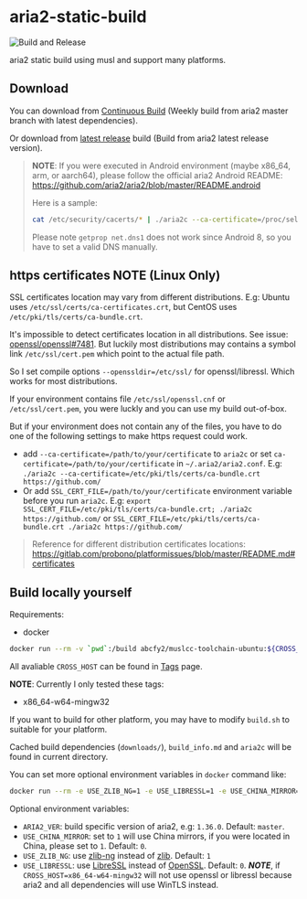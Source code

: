 # aria2-static-build

![Build and Release](https://github.com/rzhy1/aria2-static-build/actions/workflows/build_and_release.yml/badge.svg)

aria2 static build using musl and support many platforms.

## Download

You can download from [Continuous Build](https://github.com/rzhy1/aria2-static-build/releases/tag/continuous) (Weekly build from aria2 master branch with latest dependencies).

Or download from [latest release](https://github.com/rzhy1/aria2-static-build/releases/latest) build (Build from aria2 latest release version).

> **NOTE**: If you were executed in Android environment (maybe x86_64, arm, or aarch64), please follow the official aria2 Android README: https://github.com/aria2/aria2/blob/master/README.android
>
> Here is a sample:
>
> ```sh
> cat /etc/security/cacerts/* | ./aria2c --ca-certificate=/proc/self/fd/0 --async-dns-server=1.1.1.1 https://github.com/
> ```
>
> Please note `getprop net.dns1` does not work since Android 8, so you have to set a valid DNS manually.

## https certificates NOTE (Linux Only)

SSL certificates location may vary from different distributions. E.g: Ubuntu uses `/etc/ssl/certs/ca-certificates.crt`, but CentOS uses `/etc/pki/tls/certs/ca-bundle.crt`.

It's impossible to detect certificates location in all distributions. See issue: [openssl/openssl#7481](https://github.com/openssl/openssl/issues/7481). But luckily most distributions may contains a symbol link `/etc/ssl/cert.pem` which point to the actual file path.

So I set compile options `--openssldir=/etc/ssl/` for openssl/libressl. Which works for most distributions.

If your environment contains file `/etc/ssl/openssl.cnf` or `/etc/ssl/cert.pem`, you were luckly and you can use my build out-of-box.

But if your environment does not contain any of the files, you have to do one of the following settings to make https request could work.

- add `--ca-certificate=/path/to/your/certificate` to `aria2c` or set `ca-certificate=/path/to/your/certificate` in `~/.aria2/aria2.conf`. E.g: `./aria2c --ca-certificate=/etc/pki/tls/certs/ca-bundle.crt https://github.com/`
- Or add `SSL_CERT_FILE=/path/to/your/certificate` environment variable before you run `aria2c`. E.g: `export SSL_CERT_FILE=/etc/pki/tls/certs/ca-bundle.crt; ./aria2c https://github.com/` or `SSL_CERT_FILE=/etc/pki/tls/certs/ca-bundle.crt ./aria2c https://github.com/`

> Reference for different distribution certificates locations: https://gitlab.com/probono/platformissues/blob/master/README.md#certificates

## Build locally yourself

Requirements:

- docker

```sh
docker run --rm -v `pwd`:/build abcfy2/muslcc-toolchain-ubuntu:${CROSS_HOST} /build/build.sh
```

All avaliable `CROSS_HOST` can be found in [Tags](https://hub.docker.com/r/rzhy/ubuntu/tags) page.

**NOTE**: Currently I only tested these tags:

- x86_64-w64-mingw32

If you want to build for other platform, you may have to modify `build.sh` to suitable for your platform.

Cached build dependencies (`downloads/`), `build_info.md` and `aria2c` will be found in current directory.

You can set more optional environment variables in `docker` command like:

```sh
docker run --rm -e USE_ZLIB_NG=1 -e USE_LIBRESSL=1 -e USE_CHINA_MIRROR=0 -v "%cd%:/app" rzhy/ubuntu1:x86_64-w64-mingw32 /bin/bash -c "cd /app && ./build.sh"
```

Optional environment variables:

- `ARIA2_VER`: build specific version of aria2, e.g: `1.36.0`. Default: `master`.
- `USE_CHINA_MIRROR`: set to `1` will use China mirrors, if you were located in China, please set to `1`. Default: `0`.
- `USE_ZLIB_NG`: use [zlib-ng](https://github.com/zlib-ng/zlib-ng) instead of [zlib](https://zlib.net/). Default: `1`
- `USE_LIBRESSL`: use [LibreSSL](https://www.libressl.org/) instead of [OpenSSL](https://www.openssl.org/). Default: `0`. **_NOTE_**, if `CROSS_HOST=x86_64-w64-mingw32` will not use openssl or libressl because aria2 and all dependencies will use WinTLS instead.
